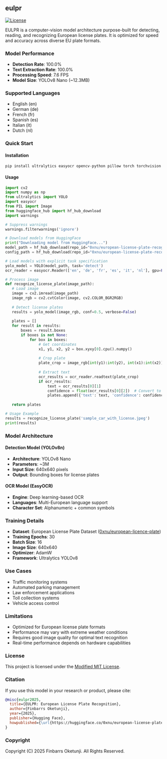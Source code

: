 ## eulpr

[![License](https://img.shields.io/badge/License-Modified_MIT-f5de53?&color=f5de53)](/LICENSE)

EULPR is a computer-vision model architecture purpose-built for detecting, reading, and recognizing European license plates. It is optimized for speed and accuracy across diverse EU plate formats.

### Model Performance

- **Detection Rate**: 100.0%
- **Text Extraction Rate**: 100.0%
- **Processing Speed**: 7.6 FPS
- **Model Size**: YOLOv8 Nano (~12.3MB)

### Supported Languages

- English (en)
- German (de)
- French (fr)
- Spanish (es)
- Italian (it)
- Dutch (nl)

### Quick Start

#### Installation

```python
pip install ultralytics easyocr opencv-python pillow torch torchvision huggingface_hub
```

#### Usage

```python
import cv2
import numpy as np
from ultralytics import YOLO
import easyocr
from PIL import Image
from huggingface_hub import hf_hub_download
import warnings

# Suppress warnings
warnings.filterwarnings('ignore')

# Download models from HuggingFace
print("Downloading model from HuggingFace...")
model_path = hf_hub_download(repo_id="0xnu/european-license-plate-recognition", filename="model.onnx")
config_path = hf_hub_download(repo_id="0xnu/european-license-plate-recognition", filename="config.json")

# Load models with explicit task specification
yolo_model = YOLO(model_path, task='detect')
ocr_reader = easyocr.Reader(['en', 'de', 'fr', 'es', 'it', 'nl'], gpu=False, verbose=False)

# Process image
def recognize_license_plate(image_path):
   # Load image
   image = cv2.imread(image_path)
   image_rgb = cv2.cvtColor(image, cv2.COLOR_BGR2RGB)
   
   # Detect license plates
   results = yolo_model(image_rgb, conf=0.5, verbose=False)
   
   plates = []
   for result in results:
       boxes = result.boxes
       if boxes is not None:
           for box in boxes:
               # Get coordinates
               x1, y1, x2, y2 = box.xyxy[0].cpu().numpy()
               
               # Crop plate
               plate_crop = image_rgb[int(y1):int(y2), int(x1):int(x2)]
               
               # Extract text
               ocr_results = ocr_reader.readtext(plate_crop)
               if ocr_results:
                   text = ocr_results[0][1]
                   confidence = float(ocr_results[0][2])  # Convert to native Python float
                   plates.append({'text': text, 'confidence': confidence})
   
   return plates

# Usage Example
results = recognize_license_plate('sample_car_with_license.jpeg')
print(results)
```

### Model Architecture

#### Detection Model (YOLOv8n)
- **Architecture**: YOLOv8 Nano
- **Parameters**: ~3M
- **Input Size**: 640x640 pixels
- **Output**: Bounding boxes for license plates

#### OCR Model (EasyOCR)
- **Engine**: Deep learning-based OCR
- **Languages**: Multi-European language support
- **Character Set**: Alphanumeric + common symbols

### Training Details

- **Dataset**: European License Plate Dataset ([0xnu/european-licence-plate](https://huggingface.co/datasets/0xnu/european-licence-plate))
- **Training Epochs**: 30
- **Batch Size**: 16
- **Image Size**: 640x640
- **Optimizer**: AdamW
- **Framework**: Ultralytics YOLOv8

### Use Cases

- Traffic monitoring systems
- Automated parking management
- Law enforcement applications
- Toll collection systems
- Vehicle access control

### Limitations

- Optimized for European license plate formats
- Performance may vary with extreme weather conditions
- Requires good image quality for optimal text recognition
- Real-time performance depends on hardware capabilities

### License

This project is licensed under the [Modified MIT License](./LICENSE).

### Citation

If you use this model in your research or product, please cite:

```bibtex
@misc{eulpr2025,
  title={EULPR: European License Plate Recognition},
  author={Finbarrs Oketunji},
  year={2025},
  publisher={Hugging Face},
  howpublished={\url{https://huggingface.co/0xnu/european-license-plate-recognition}}
}
```

### Copyright

Copyright (C) 2025 Finbarrs Oketunji. All Rights Reserved.
